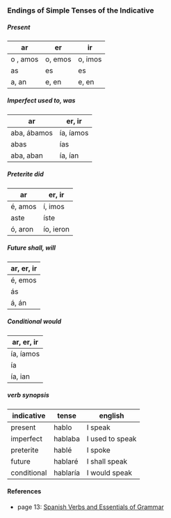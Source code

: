 

### Endings of Simple Tenses of the Indicative

##### Present

| ar | er | ir |
|-|-|-|
| o , amos | o, emos | o, imos |
| as | es | es |
| a, an | e, en | e, en |

##### Imperfect used to, was

| ar | er, ir |
|-|-|
| aba, ábamos | ía, íamos |
| abas  | ías |
| aba, aban | ía, ían |

##### Preterite did

| ar | er, ir |
|-|-|
| é, amos | í, imos |
| aste  | íste |
| ó, aron | ío, ieron |

##### Future shall, will

| ar, er, ir |
|-|
| é, emos |
| ás  |
| á, án |

##### Conditional would

| ar, er, ir |
|-|
| ía, íamos |
| ía  |
| ía, ian |


##### verb synopsis

| indicative | tense | english |
|-|-|-|
| present | hablo | I speak |
| imperfect | hablaba | I used to speak |
| preterite | hablé | I spoke |
| future | hablaré | I shall speak |
| conditional | hablaría | I would speak |


#### References

- page 13: [Spanish Verbs and Essentials of Grammar](https://www.amazon.com/Spanish-Verbs-Essentials-Grammar-Practical/dp/0844272140/133-5906889-2649011)
